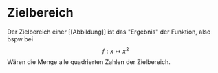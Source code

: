 # Zielbereich
Der Zielbereich einer [[Abbildung]] ist das "Ergebnis" der Funktion, also bspw bei
$$f:x\mapsto x^2$$
Wären die Menge alle quadrierten Zahlen der Zielbereich.